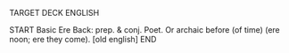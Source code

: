 TARGET DECK
ENGLISH

START
Basic
Ere
Back: prep. & conj. Poet. Or archaic before (of time) (ere noon; ere they come). [old english]
END
